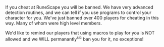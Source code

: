 If you cheat at RuneScape you will be banned. We have very advanced detection routines, and we can tell if you use programs to control your character for you. We've just banned over 400 players for cheating in this way. Many of whom were high level members.

We'd like to remind our players that using macros to play for you is NOT allowed and we WILL permanantly<sup>sic</sup> ban you for it, no exceptions!
